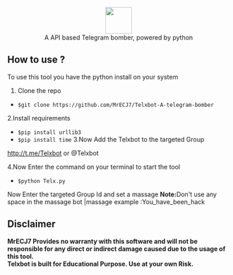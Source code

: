 <p align="center">
<img src="https://avatars.githubusercontent.com/u/84838306?s=120&v=4" height="60"><br>
A API based Telegram bomber, powered by python
</p>


## How to use ?

To use this tool you have the python install on your system 

1. Clone the repo

  - `$git clone https://github.com/MrECJ7/Telxbot-A-telegram-bomber `

2.Install requirements
- `$pip install urllib3 `
- `$pip install time`
3.Now Add the Telxbot to the targeted Group 

http://t.me/Telxbot or @Telxbot

4.Now Enter the command on your terminal to start the tool 
- `$python Telx.py `

Now Enter the targeted Group Id and set a massage 
<b>Note:</b>Don't use any space in the massage bot |massage example :You_have_been_hack

## Disclaimer
<b>MrECJ7 Provides no warranty with this software and will not be responsible for any direct or indirect damage caused due to the usage of this tool.<br>
Telxbot is built for Educational Purpose. Use at your own Risk.</b>




